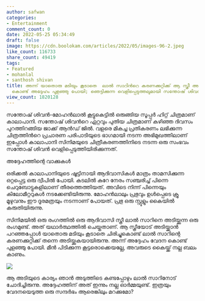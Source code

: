 ```yaml
---
author: safwan
categories:
- Entertainment
comment_count: 0
date: 2022-05-25 05:34:49
draft: false
image: https://cdn.boolokam.com/articles/2022/05/images-96-2.jpeg
like_count: 116733
share_count: 49419
tags:
- Featured
- mohanlal
- santhosh shivan
title: അന്ന് യാതൊരു മടിയും കൂടാതെ  ലാൽ സാറിൻറെ കരണക്കുറ്റിക്ക് ആ സ്ത്രീ അടിച്ചു, വേദന
  കൊണ്ട് അദ്ദേഹം പുളഞ്ഞു പോയി; ഞെട്ടിക്കുന്ന വെളിപ്പെടുത്തലുമായി സന്തോഷ് ശിവൻ.
view_count: 1820128
---
```


സന്തോഷ് ശിവൻ-മോഹൻലാൽ കൂട്ടുകെട്ടിൽ ഒരുങ്ങിയ സൂപ്പർ ഹിറ്റ് ചിത്രമാണ് കാലാപാനി. സന്തോഷ് ശിവൻറെ ഏറ്റവും പുതിയ ചിത്രമാണ് കഴിഞ്ഞ ദിവസം പുറത്തിറങ്ങിയ ജാക്ക് ആൻഡ് ജിൽ. വളരെ മികച്ച പ്രതികരണം ലഭിക്കുന്ന ചിത്രത്തിൻറെ പ്രചാരണ പരിപാടിയുടെ ഭാഗമായി നടന്ന അഭിമുഖത്തിലാണ് ഇപ്പോൾ കാലാപാനി സിനിമയുടെ ചിത്രീകരണത്തിനിടെ നടന്ന ഒരു സംഭവം സന്തോഷ് ശിവൻ വെളിപ്പെടുത്തിയിരിക്കുന്നത്.  
  
  
അദ്ദേഹത്തിന്റെ വാക്കുകള്‍  
  
ഒരിക്കല്‍ കാലാപാനിയുടെ ഷൂട്ടിനായി ആദിവാസികള്‍ മാത്രം താമസിക്കുന്ന ഒറ്റപ്പെട്ട ഒരു ദ്വീപില്‍ പോയി. കടലില്‍ കുറേ നേരം സഞ്ചരിച്ച് പിന്നെ ചെറുബോട്ടുകളിലാണ് തീരത്തെത്തിയത്. അവിടെ നിന്ന് പിന്നെയും കിലോമീറ്ററുകള്‍ നടക്കേണ്ടിയിരുന്നു. മോഹന്‍ലാലും പ്രഭുവും ഉള്‍പ്പെടെ ക്രൂ മൂഴുവനും ഈ ദൂരമത്രയും നടന്നാണ് പോയത്. പ്രഭു ഒരു സ്റ്റൂളും കൈയില്‍ കരുതിയിരുന്നു.

  
  
സിനിമയില്‍ ഒരു രംഗത്തില്‍ ഒരു ആദിവാസി സ്ത്രീ ലാല്‍ സാറിനെ അടിയ്ക്കുന്ന ഒരു രംഗമുണ്ട്. അത് യഥാര്‍ത്ഥത്തില്‍ ചെയ്തതാണ്. ആ സ്ത്രീയോട് അടിയ്ക്കാന്‍ പറഞ്ഞപ്പോള്‍ യാതൊരു മടിയും കൂടാതെ ചിരിച്ചുകൊണ്ട് ലാല്‍ സാറിന്റെ കരണക്കുറ്റിക്ക് തന്നെ അടിയ്ക്കുകയായിരുന്നു. അന്ന് അദ്ദേഹം വേദന കൊണ്ട് പുളഞ്ഞു പോയി. മീന്‍ പിടിക്കുന്ന കൂട്ടരൊക്കെയല്ലേ, അവരുടെ കൈയ്ക്ക് നല്ല ബലം കാണും.

![](https://cdn.boolokam.com/articles/2022/05/images-96-2.jpeg)

  
  
ആ അടിയുടെ കാര്യം ഞാന്‍ അടുത്തിടെ കണ്ടപ്പോഴും ലാല്‍ സാറിനോട് ചോദിച്ചിരുന്നു. അദ്ദേഹത്തിന് അത് ഇന്നും നല്ല ഓര്‍മ്മയുണ്ട്. ഇത്രയും വേദനയെടുത്ത ഒരു സന്ദര്‍ഭം ആരെങ്കിലും മറക്കുമോ?